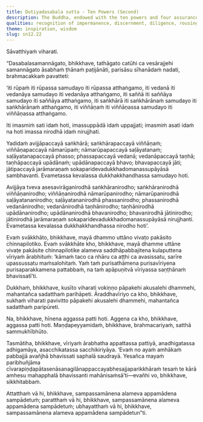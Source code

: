 ```yaml
---
title: Dutiyadasabala sutta - Ten Powers (Second)
description: The Buddha, endowed with the ten powers and four assurances, reveals the impermanence of the five aggregates and teaches dependent co-arising. He then urges the bhikkhus to practice with diligence for their highest welfare as well as for the welfare of others.
qualities: recognition of impermanence, discernment, diligence, rousing of energy
theme: inspiration, wisdom
slug: sn12.22
---
```


Sāvatthiyaṁ viharati.

“Dasabalasamannāgato, bhikkhave, tathāgato catūhi ca vesārajjehi samannāgato āsabhaṁ ṭhānaṁ paṭijānāti, parisāsu sīhanādaṁ nadati, brahmacakkaṁ pavatteti:

‘iti rūpaṁ iti rūpassa samudayo iti rūpassa atthaṅgamo, iti vedanā iti vedanāya samudayo iti vedanāya atthaṅgamo, iti saññā iti saññāya samudayo iti saññāya atthaṅgamo, iti saṅkhārā iti saṅkhārānaṁ samudayo iti saṅkhārānaṁ atthaṅgamo, iti viññāṇaṁ iti viññāṇassa samudayo iti viññāṇassa atthaṅgamo.

Iti imasmiṁ sati idaṁ hoti, imassuppādā idaṁ uppajjati; imasmiṁ asati idaṁ na hoti imassa nirodhā idaṁ nirujjhati.

Yadidaṁ avijjāpaccayā saṅkhārā; saṅkhārapaccayā viññāṇaṁ; viññāṇapaccayā nāmarūpaṁ; nāmarūpapaccayā saḷāyatanaṁ; saḷāyatanapaccayā phasso; phassapaccayā vedanā; vedanāpaccayā taṇhā; taṇhāpaccayā upādānaṁ; upādānapaccayā bhavo; bhavapaccayā jāti; jātipaccayā jarāmaraṇaṁ sokaparidevadukkhadomanassupāyāsā sambhavanti. Evametassa kevalassa dukkhakkhandhassa samudayo hoti.

Avijjāya tveva asesavirāganirodhā saṅkhāranirodho; saṅkhāranirodhā viññāṇanirodho; viññāṇanirodhā nāmarūpanirodho; nāmarūpanirodhā saḷāyatananirodho; saḷāyatananirodhā phassanirodho; phassanirodhā vedanānirodho; vedanānirodhā taṇhānirodho; taṇhānirodhā upādānanirodho; upādānanirodhā bhavanirodho; bhavanirodhā jātinirodho; jātinirodhā jarāmaraṇaṁ sokaparidevadukkhadomanassupāyāsā nirujjhanti. Evametassa kevalassa dukkhakkhandhassa nirodho hoti’.

Evaṁ svākkhāto, bhikkhave, mayā dhammo uttāno vivaṭo pakāsito chinnapilotiko. Evaṁ svākkhāte kho, bhikkhave, mayā dhamme uttāne vivaṭe pakāsite chinnapilotike alameva saddhāpabbajitena kulaputtena vīriyaṁ ārabhituṁ: ‘kāmaṁ taco ca nhāru ca aṭṭhi ca avasissatu, sarīre upassussatu maṁsalohitaṁ. Yaṁ taṁ purisathāmena purisavīriyena purisaparakkamena pattabbaṁ, na taṁ apāpuṇitvā vīriyassa saṇṭhānaṁ bhavissatī’ti.

Dukkhaṁ, bhikkhave, kusīto viharati vokiṇṇo pāpakehi akusalehi dhammehi, mahantañca sadatthaṁ parihāpeti. Āraddhavīriyo ca kho, bhikkhave, sukhaṁ viharati pavivitto pāpakehi akusalehi dhammehi, mahantañca sadatthaṁ paripūreti.

Na, bhikkhave, hīnena aggassa patti hoti. Aggena ca kho, bhikkhave, aggassa patti hoti. Maṇḍapeyyamidaṁ, bhikkhave, brahmacariyaṁ, satthā sammukhībhūto.

Tasmātiha, bhikkhave, vīriyaṁ ārabhatha appattassa pattiyā, anadhigatassa adhigamāya, asacchikatassa sacchikiriyāya. ‘Evaṁ no ayaṁ amhākaṁ pabbajjā avañjhā bhavissati saphalā saudrayā. Yesañca mayaṁ paribhuñjāma cīvarapiṇḍapātasenāsanagilānappaccayabhesajjaparikkhāraṁ tesaṁ te kārā amhesu mahapphalā bhavissanti mahānisaṁsā’ti—evañhi vo, bhikkhave, sikkhitabbaṁ.

Attatthaṁ vā hi, bhikkhave, sampassamānena alameva appamādena sampādetuṁ; paratthaṁ vā hi, bhikkhave, sampassamānena alameva appamādena sampādetuṁ; ubhayatthaṁ vā hi, bhikkhave, sampassamānena alameva appamādena sampādetun”ti.

